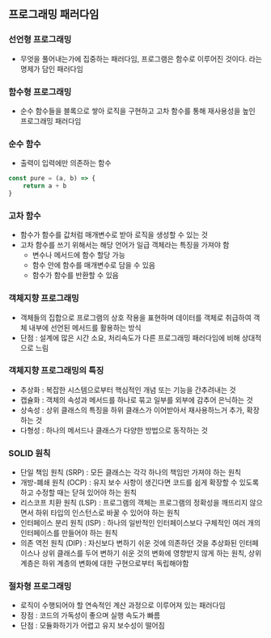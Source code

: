 ## 프로그래밍 패러다임

### 선언형 프로그래밍

- 무엇을 풀어내는가에 집중하는 패러다임, 프로그램은 함수로 이루어진 것이다. 라는 명제가 담인 패러다임

### 함수형 프로그래밍

- 순수 함수들을 블록으로 쌓아 로직을 구현하고 고차 함수를 통해 재사용성을 높인 프로그래밍 패러다임

### 순수 함수

- 출력이 입력에만 의존하는 함수

```jsx
const pure = (a, b) => {
	return a + b
}
```

### 고차 함수

- 함수가 함수를 값처럼 매개변수로 받아 로직을 생성할 수 있는 것
- 고차 함수를 쓰기 위해서는 해당 언어가 일급 객체라는 특징을 가져야 함
    - 변수나 메서드에 함수 할당 가능
    - 함수 안에 함수를 매개변수로 담을 수 있음
    - 함수가 함수를 반환할 수 있음

### 객체지향 프로그래밍

- 객체들의 집합으로 프로그램의 상호 작용을 표현하며 데이터를 객체로 취급하여 객체 내부에 선언된 메서드를 활용하는 방식
- 단점 : 설계에 많은 시간 소요, 처리속도가 다른 프로그래밍 패러다임에 비해 상대적으로 느림

### 객체지향 프로그래밍의 특징

- 추상화 : 복잡한 시스템으로부터 핵심적인 개념 또는 기능을 간추려내는 것
- 캡슐화 : 객체의 속성과 메서드를 하나로 묶고 일부를 외부에 감추어 은닉하는 것
- 상속성 : 상위 클래스의 특징을 하위 클래스가 이어받아서 재사용하느거 추가, 확장하는 것
- 다형성 : 하나의 메서드나 클래스가 다양한 방법으로 동작하는 것

### SOLID 원칙

- 단일 책임 원칙 (SRP) : 모든 클래스는 각각 하나의 책임만 가져야 하는 원칙
- 개방-폐쇄 원칙 (OCP) : 유지 보수 사항이 생긴다면 코드를 쉽게 확장할 수 있도록 하고 수정할 때는 닫혀 있어야 하는 원칙
- 리스코프 치환 원칙 (LSP) : 프로그램의 객체는 프로그램의 정확성을 깨뜨리지 않으면서 하위 타입의 인스턴스로 바꿀 수  있어야 하는 원칙
- 인터페이스 분리 원칙 (ISP) : 하나의 일반적인 인터페이스보다 구체적인 여러 개의 인터페이스를 만들어야 하는 원칙
- 의존 역전 원칙 (DIP) : 자신보다 변하기 쉬운 것에 의존하던 것을 추상화된 인터페이스나 상위 클래스를 두어 변하기 쉬운 것의 변화에 영향받지 않게 하는 원칙, 상위 계층은 하위 계층의 변화에 대한 구현으로부터 독립해야함

### 절차형 프로그래밍

- 로직이 수행되어야 할 연속적인 계산 과정으로 이루어져 있는 패러다임
- 장점 : 코드의 가독성이 좋으며 실행 속도가 빠름
- 단점 : 모듈화하기가 어렵고 유지 보수성이 떨어짐